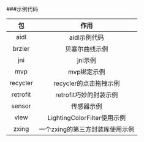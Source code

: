 ###示例代码

|包 | 作用 |
| :--: | :--: |
|aidl|aidl示例代码|
|brzier|贝塞尔曲线示例|
|jni|jni示例|
|mvp|mvp绑定示例|
|recycler|recycler的点击拖拽示例|
|retrofit|retrofit巧妙的封装示例|
|sensor|传感器示例|
|view|LightingColorFilter使用示例|
|zxing|一个zxing的第三方封装库使用示例|
